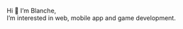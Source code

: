 Hi 👋 
I’m Blanche, <br>
I’m interested in web, mobile app and game development. 

<!---
blnche/blnche is a ✨ special ✨ repository because its `README.md` (this file) appears on your GitHub profile.
You can click the Preview link to take a look at your changes.
--->
